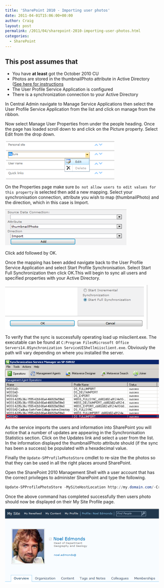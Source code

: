 ```yaml
---
title: 'SharePoint 2010 - Importing user photos'
date: 2011-04-01T15:06:00+00:00
author: Craig
layout: post
permalink: /2011/04/sharepoint-2010-importing-user-photos.html
categories:
  - SharePoint
---
```


## This post assumes that

* You have **at least** got the October 2010 CU
* Photos are stored in the thumbnailPhoto attribute in Active Directory ([See here for instructions](http://www.helloitscraig.co.uk/2011/03/bulk-import-user-pictures-in-to-active-directory/)
* The User Profile Service Application is configured
* There is a synchronization connection to your Active Directory

<!--more-->

In Central Admin navigate to Manage Service Applications then select the User Profile Service Application from the list and click on manage from the ribbon.

Now select Manage User Properties from under the people heading. Once the page has loaded scroll down to and click on the Picture property. Select Edit from the drop down.

![PictureProperty](/assets/images/PictureProperty.png)

On the Properties page make sure ```Do not allow users to edit values for this property``` is selected then add a new mapping. Select your synchronisation connection, attribute you wish to map (thumbnailPhoto) and the direction, which in this case is Import.

![Sync](/assets/images/Sync.png)

Click add followed by OK.

Once the mapping has been added navigate back to the User Profile Service Application and select Start Profile Synchronisation. Select Start Full Synchronization then click OK.This will begin to sync all users and specified properties with your Active Directory.

![StartSync](/assets/images/StartSync.png)

To verify that the sync is successfully operating load up miisclient.exe. The executable can be found at ```C:Program FilesMicrosoft Office Servers14.0Synchronization ServiceUIShellmiisclient.exe```. Obviously the path will vary depending on where you installed the server.

![MIISCLIENT](/assets/images/MIISCLIENT.png)

As the service imports the users and information into SharePoint you will notice that a number of updates are appearing in the Synchronisation Statistics section. Click on the Updates link and select a user from the list. In the information displayed the thumbnailPhoto attribute should (if the sync has been a success) be populated with a hexadecimal value.

Finally the ```Update-SPProfilePhotoStore``` cmdlet to re-size the the photos so that they can be used in all the right places around SharePoint.

Open the SharePoint 2010 Management Shell with a user account that has the correct privileges to administer SharePoint and type the following.

```PowerShell
Update-SPProfilePhotoStore -MySiteHostLocation http://my.domain.com/-CreateThumbnailsForImportedPhotos $True
```

Once the above command has completed successfully then users photo should now be displayed on their My Site Profile page.

![UserProf1](/assets/images/UserProf1.png)

